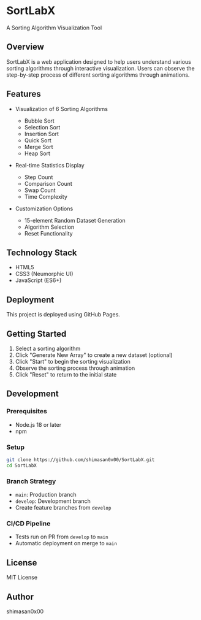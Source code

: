 # SortLabX

A Sorting Algorithm Visualization Tool

## Overview

SortLabX is a web application designed to help users understand various sorting algorithms through interactive visualization. Users can observe the step-by-step process of different sorting algorithms through animations.

## Features

- Visualization of 6 Sorting Algorithms
  - Bubble Sort
  - Selection Sort
  - Insertion Sort
  - Quick Sort
  - Merge Sort
  - Heap Sort

- Real-time Statistics Display
  - Step Count
  - Comparison Count
  - Swap Count
  - Time Complexity

- Customization Options
  - 15-element Random Dataset Generation
  - Algorithm Selection
  - Reset Functionality

## Technology Stack

- HTML5
- CSS3 (Neumorphic UI)
- JavaScript (ES6+)

## Deployment

This project is deployed using GitHub Pages.

## Getting Started

1. Select a sorting algorithm
2. Click "Generate New Array" to create a new dataset (optional)
3. Click "Start" to begin the sorting visualization
4. Observe the sorting process through animation
5. Click "Reset" to return to the initial state

## Development

### Prerequisites
- Node.js 18 or later
- npm

### Setup
```bash
git clone https://github.com/shimasan0x00/SortLabX.git
cd SortLabX
```

### Branch Strategy
- `main`: Production branch
- `develop`: Development branch
- Create feature branches from `develop`

### CI/CD Pipeline
- Tests run on PR from `develop` to `main`
- Automatic deployment on merge to `main`

## License

MIT License

## Author

shimasan0x00 
